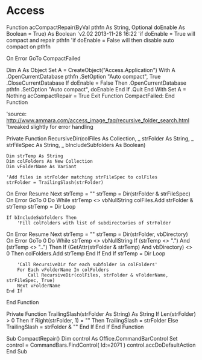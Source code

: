 # Access

Function acCompactRepair(ByVal pthfn As String, Optional doEnable As Boolean = True) As Boolean
'v2.02 2013-11-28 16:22
'if doEnable = True will compact and repair pthfn
'if doEnable = False will then disable auto compact on pthfn

On Error GoTo CompactFailed

Dim A As Object
Set A = CreateObject("Access.Application")
With A
    .OpenCurrentDatabase pthfn
    .SetOption "Auto compact", True
    .CloseCurrentDatabase
    If doEnable = False Then
        .OpenCurrentDatabase pthfn
        .SetOption "Auto compact", doEnable
    End If
    .Quit
End With
Set A = Nothing
acCompactRepair = True
Exit Function
CompactFailed:
End Function


'source: http://www.ammara.com/access_image_faq/recursive_folder_search.html
'tweaked slightly for error handling

Private Function RecursiveDir(colFiles As Collection, _
                             strFolder As String, _
                             strFileSpec As String, _
                             bIncludeSubfolders As Boolean)

    Dim strTemp As String
    Dim colFolders As New Collection
    Dim vFolderName As Variant

    'Add files in strFolder matching strFileSpec to colFiles
    strFolder = TrailingSlash(strFolder)
On Error Resume Next
    strTemp = ""
    strTemp = Dir(strFolder & strFileSpec)
On Error GoTo 0
    Do While strTemp <> vbNullString
        colFiles.Add strFolder & strTemp
        strTemp = Dir
    Loop

    If bIncludeSubfolders Then
        'Fill colFolders with list of subdirectories of strFolder
On Error Resume Next
        strTemp = ""
        strTemp = Dir(strFolder, vbDirectory)
On Error GoTo 0
        Do While strTemp <> vbNullString
            If (strTemp <> ".") And (strTemp <> "..") Then
                If (GetAttr(strFolder & strTemp) And vbDirectory) <> 0 Then
                    colFolders.Add strTemp
                End If
            End If
            strTemp = Dir
        Loop

        'Call RecursiveDir for each subfolder in colFolders'
        For Each vFolderName In colFolders
            Call RecursiveDir(colFiles, strFolder & vFolderName, strFileSpec, True)
        Next vFolderName
    End If

End Function

Private Function TrailingSlash(strFolder As String) As String
    If Len(strFolder) > 0 Then
        If Right(strFolder, 1) = "\" Then
            TrailingSlash = strFolder
        Else
            TrailingSlash = strFolder & "\"
        End If
    End If
End Function

Sub CompactRepair()
  Dim control As Office.CommandBarControl
  Set control = CommandBars.FindControl( Id:=2071 )
  control.accDoDefaultAction
End Sub
